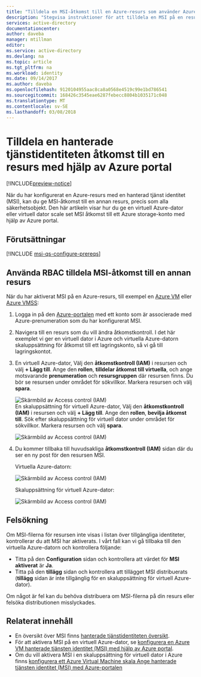 ```yaml
---
title: "Tilldela en MSI-åtkomst till en Azure-resurs som använder Azure portal"
description: "Stegvisa instruktioner för att tilldela en MSI på en resursåtkomst till en annan resurs med hjälp av Azure portal."
services: active-directory
documentationcenter: 
author: daveba
manager: mtillman
editor: 
ms.service: active-directory
ms.devlang: na
ms.topic: article
ms.tgt_pltfrm: na
ms.workload: identity
ms.date: 09/14/2017
ms.author: daveba
ms.openlocfilehash: 9120104955aac8ca8a0568e4519c99e1bd786541
ms.sourcegitcommit: 168426c3545eae6287febecc8804b1035171c048
ms.translationtype: MT
ms.contentlocale: sv-SE
ms.lasthandoff: 03/08/2018
---
```

# <a name="assign-a-managed-service-identity-access-to-a-resource-by-using-the-azure-portal"></a>Tilldela en hanterade tjänstidentiteten åtkomst till en resurs med hjälp av Azure portal

[!INCLUDE[preview-notice](../../../includes/active-directory-msi-preview-notice.md)]

När du har konfigurerat en Azure-resurs med en hanterad tjänst identitet (MSI), kan du ge MSI-åtkomst till en annan resurs, precis som alla säkerhetsobjekt. Den här artikeln visar hur du ge en virtuell Azure-dator eller virtuell dator scale set MSI åtkomst till ett Azure storage-konto med hjälp av Azure portal.

## <a name="prerequisites"></a>Förutsättningar

[!INCLUDE [msi-qs-configure-prereqs](../../../includes/active-directory-msi-qs-configure-prereqs.md)]

## <a name="use-rbac-to-assign-the-msi-access-to-another-resource"></a>Använda RBAC tilldela MSI-åtkomst till en annan resurs

När du har aktiverat MSI på en Azure-resurs, till exempel en [Azure VM](qs-configure-portal-windows-vm.md) eller [Azure VMSS](qs-configure-portal-windows-vmss.md):

1. Logga in på den [Azure-portalen](https://portal.azure.com) med ett konto som är associerade med Azure-prenumeration som du har konfigurerat MSI.

2. Navigera till en resurs som du vill ändra åtkomstkontroll. I det här exemplet vi ger en virtuell dator i Azure och virtuella Azure-datorn skaluppsättning för åtkomst till ett lagringskonto, så vi gå till lagringskontot.

3. En virtuell Azure-dator, Välj den **åtkomstkontroll (IAM)** i resursen och välj **+ Lägg till**. Ange den **rollen**, **tilldelar åtkomst till virtuella**, och ange motsvarande **prenumeration** och **resursgruppen** där resursen finns. Du bör se resursen under området för sökvillkor. Markera resursen och välj **spara**. 

   ![Skärmbild av Access control (IAM)](../media/msi-howto-assign-access-portal/assign-access-control-iam-blade-before.png)  
   En skaluppsättning för virtuell Azure-dator, Välj den **åtkomstkontroll (IAM)** i resursen och välj **+ Lägg till**. Ange den **rollen**, **bevilja åtkomst till**. Sök efter skaluppsättning för virtuell dator under området för sökvillkor. Markera resursen och välj **spara**.
   
   ![Skärmbild av Access control (IAM)](../media/msi-howto-assign-access-vmss-portal/assign-access-control-vmss-iam-blade-before.png)  

4. Du kommer tillbaka till huvudsakliga **åtkomstkontroll (IAM)** sidan där du ser en ny post för den resursen MSI.

    Virtuella Azure-datorn:

   ![Skärmbild av Access control (IAM)](../media/msi-howto-assign-access-portal/assign-access-control-iam-blade-after.png)

    Skaluppsättning för virtuell Azure-dator:

    ![Skärmbild av Access control (IAM)](../media/msi-howto-assign-access-vmss-portal/assign-access-control-vmss-iam-blade-after.png)

## <a name="troubleshooting"></a>Felsökning

Om MSI-filerna för resursen inte visas i listan över tillgängliga identiteter, kontrollerar du att MSI har aktiverats. I vårt fall kan vi gå tillbaka till den virtuella Azure-datorn och kontrollera följande:

- Titta på den **Configuration** sidan och kontrollera att värdet för **MSI aktiverat** är **Ja**.
- Titta på den **tillägg** sidan och kontrollera att tillägget MSI distribuerats (**tillägg** sidan är inte tillgänglig för en skaluppsättning för virtuell Azure-dator).

Om något är fel kan du behöva distribuera om MSI-filerna på din resurs eller felsöka distributionen misslyckades.

## <a name="related-content"></a>Relaterat innehåll

- En översikt över MSI finns [hanterade tjänstidentiteten översikt](overview.md).
- För att aktivera MSI på en virtuell Azure-dator, se [konfigurera en Azure VM hanterade tjänsten identitet (MSI) med hjälp av Azure portal](qs-configure-portal-windows-vm.md).
- Om du vill aktivera MSI i en skaluppsättning för virtuell dator i Azure finns [konfigurera ett Azure Virtual Machine skala Ange hanterade tjänsten identitet (MSI) med Azure-portalen](qs-configure-portal-windows-vmss.md)


